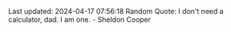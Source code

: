 Last updated: 2024-04-17 07:56:18
Random Quote: I don't need a calculator, dad. I am one. - Sheldon Cooper